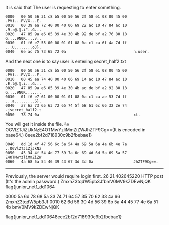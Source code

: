 It is said that The user is requesting to enter something.
```
0000   00 50 56 31 c8 b5 00 50 56 2f 58 e1 08 00 45 00   .PV1...PV/X...E.
0010   00 39 ea 72 40 00 40 06 69 22 ac 10 47 84 ac 10   .9.r@.@.i"..G...
0020   47 85 9a e6 05 39 4e 30 4b 92 de bf a2 76 80 18   G....9N0K....v..
0030   01 f6 e7 55 00 00 01 01 08 0a c1 ca 6f 4a 7d ff   ...U........oJ}.
0040   6e ac 75 73 65 72 0a                              n.user.
```
And the next one is to say user is entering secret_half2.txt 
```
0000   00 50 56 31 c8 b5 00 50 56 2f 58 e1 08 00 45 00   .PV1...PV/X...E.
0010   00 45 ea 74 40 00 40 06 69 14 ac 10 47 84 ac 10   .E.t@.@.i...G...
0020   47 85 9a e6 05 39 4e 30 4b ac de bf a2 92 80 18   G....9N0K.......
0030   01 f6 e7 61 00 00 01 01 08 0a c1 ca ae 53 7d ff   ...a.........S}.
0040   a7 6a 73 65 63 72 65 74 5f 68 61 6c 66 32 2e 74   .jsecret_half2.t
0050   78 74 0a                                          xt.
```
You will get it inside the file.
คือ OGVlZTJiZjJkNzE4OTMwYzliMmZiZWJhZTF9Cg==(It is encoded in base64.)
8eee2bf2d718930c9b2fbebae1}

```
0040   dd 1d 4f 47 56 6c 5a 54 4a 69 5a 6a 4a 6b 4e 7a   ..OGVlZTJiZjJkNz
0050   45 34 4f 54 4d 77 59 7a 6c 69 4d 6d 5a 69 5a 57   E4OTMwYzliMmZiZW
0060   4a 68 5a 54 46 39 43 67 3d 3d 0a                  JhZTF9Cg==.
```
--------------------------

Previously, the server would require login first.
26 21.402645220 HTTP post (It's the admin password.)
ZmxhZ3tqdW5pb3JfbmV0MV9kZDEwNjQK
flag{junior_net1_dd1064

0000   5a 6d 78 68 5a 33 74 71 64 57 35 70 62 33 4a 66   ZmxhZ3tqdW5pb3Jf
0010   62 6d 56 30 4d 56 39 6b 5a 44 45 77 4e 6a 51 4b   bmV0MV9kZDEwNjQK

flag{junior_net1_dd10648eee2bf2d718930c9b2fbebae1}
